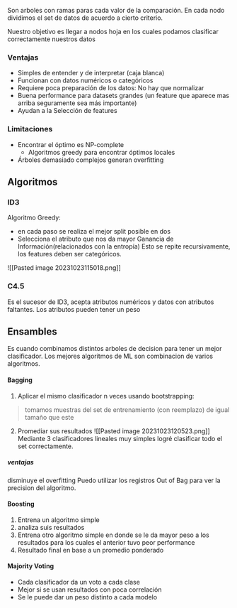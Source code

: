 Son arboles con ramas paras cada valor de la comparación.
En cada nodo dividimos el set de datos de acuerdo a cierto criterio.

Nuestro objetivo es llegar a nodos hoja en los cuales podamos clasificar correctamente nuestros datos

### Ventajas
- Simples de entender y de interpretar (caja blanca)
- Funcionan con datos numéricos o categóricos
-  Requiere poca preparación de los datos: No hay que normalizar
- Buena performance para datasets grandes (un feature que aparece mas arriba seguramente sea más importante)
- Ayudan a la Selección de features
### Limitaciones
- Encontrar el óptimo es NP-complete
	- Algoritmos greedy para encontrar óptimos locales
-  Árboles demasiado complejos generan overfitting

## Algoritmos
### ID3
Algoritmo Greedy:
- en cada paso se realiza el mejor split posible en dos
- Selecciona el atributo que nos da mayor Ganancia de Información(relacionados con la entropía)
Esto se repite recursivamente, los features deben ser categóricos.

![[Pasted image 20231023115018.png]]

### C4.5
Es el sucesor de ID3, acepta atributos numéricos y datos con atributos faltantes. Los atributos pueden tener un peso


## Ensambles
Es cuando combinamos distintos arboles de decision para tener un mejor clasificador. Los mejores algoritmos de ML son combinacion de varios algoritmos.

#### Bagging
1. Aplicar el mismo clasificador n veces usando bootstrapping: 
> tomamos muestras del set de entrenamiento (con reemplazo) de igual tamaño que este

2. Promediar sus resultados
![[Pasted image 20231023120523.png]]
Mediante 3 clasificadores lineales muy simples logré clasificar todo el set correctamente.

##### ventajas
disminuye el overfitting
Puedo utilizar los registros Out of Bag para ver la precision del algoritmo.

#### Boosting
1. Entrena un algoritmo simple
2. analiza suis resultados
3. Entrena otro algoritmo simple en donde se le da mayor peso a los resultados para los cuales el anterior tuvo peor performance
4. Resultado final en base a un promedio ponderado 


#### Majority Voting
- Cada clasificador da un voto a cada clase
- Mejor si se usan resultados con poca correlación
- Se le puede dar un peso distinto a cada modelo